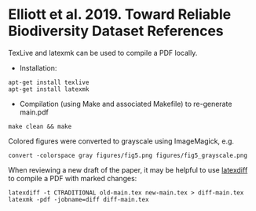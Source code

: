 # Elliott et al. 2019. Toward Reliable Biodiversity Dataset References 

TexLive and latexmk can be used to compile a PDF locally.
- Installation:
```shell
apt-get install texlive
apt-get install latexmk
```

- Compilation (using Make and associated Makefile) to re-generate main.pdf
```shell
make clean && make
```

Colored figures were converted to grayscale using ImageMagick, e.g.
```
convert -colorspace gray figures/fig5.png figures/fig5_grayscale.png
```

When reviewing a new draft of the paper, it may be helpful to use [latexdiff](https://ctan.org/pkg/latexdiff) to compile a PDF with marked changes:
```
latexdiff -t CTRADITIONAL old-main.tex new-main.tex > diff-main.tex
latexmk -pdf -jobname=diff diff-main.tex
```
